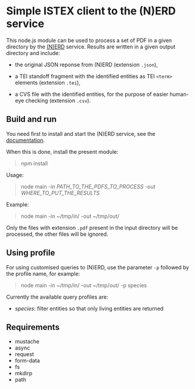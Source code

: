 # Simple ISTEX client to the (N)ERD service

This node.js module can be used to process a set of PDF in a given directory by the [(N)ERD](https://github.com/kermitt2/nerd) service. Results are written in a given output directory and include: 

* the original JSON reponse from (N)ERD (extension `.json`), 

* a TEI standoff fragment with the identified entities as TEI `<term>` elements (extension `.tei`),

* a CVS file with the identified entities, for the purpose of easier human-eye checking (extension `.csv`). 

## Build and run

You need first to install and start the (N)ERD service, see the [documentation](http://nerd.readthedocs.io). 

When this is done, install the present module:

> npm install

Usage: 

> node main -in *PATH_TO_THE_PDFS_TO_PROCESS* -out *WHERE_TO_PUT_THE_RESULTS*

Example:

> node main -in ~/tmp/in/ -out ~/tmp/out/

Only the files with extension `.pdf` present in the input directory will be processed, the other files will be ignored. 

## Using profile

For using customised queries to (N)ERD, use the parameter `-p` followed by the profile name, for example: 

> node main -in ~/tmp/in/ -out ~/tmp/out/ -p species

Currently the available query profiles are:

* _species_: filter entities so that only living entities are returned 

## Requirements

- mustache
- async
- request
- form-data
- fs
- mkdirp
- path